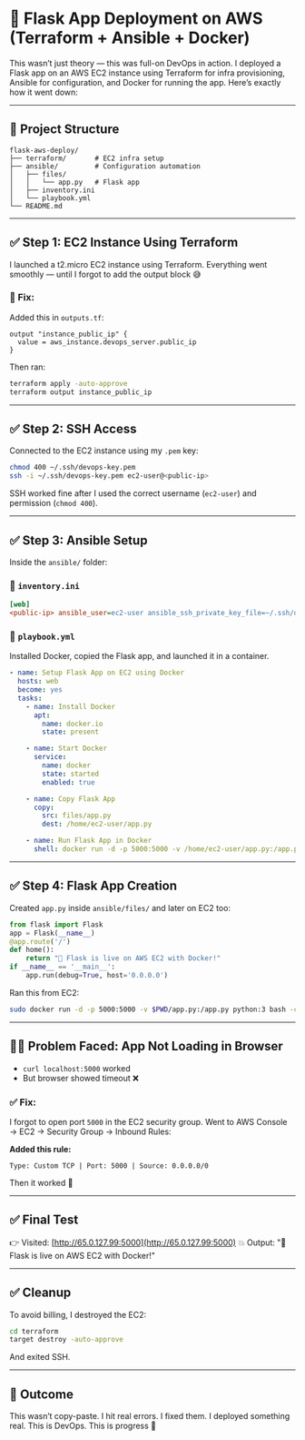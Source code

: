 # 🚀 Flask App Deployment on AWS (Terraform + Ansible + Docker)

This wasn’t just theory — this was full-on DevOps in action. I deployed a Flask app on an AWS EC2 instance using Terraform for infra provisioning, Ansible for configuration, and Docker for running the app. Here’s exactly how it went down:

---

## 📁 Project Structure

```
flask-aws-deploy/
├── terraform/       # EC2 infra setup
├── ansible/         # Configuration automation
│   ├── files/
│   │   └── app.py   # Flask app
│   ├── inventory.ini
│   └── playbook.yml
└── README.md
```

---

## ✅ Step 1: EC2 Instance Using Terraform

I launched a t2.micro EC2 instance using Terraform. Everything went smoothly — until I forgot to add the output block 😅

### 🔧 Fix:

Added this in `outputs.tf`:

```hcl
output "instance_public_ip" {
  value = aws_instance.devops_server.public_ip
}
```

Then ran:

```bash
terraform apply -auto-approve
terraform output instance_public_ip
```

---

## ✅ Step 2: SSH Access

Connected to the EC2 instance using my `.pem` key:

```bash
chmod 400 ~/.ssh/devops-key.pem
ssh -i ~/.ssh/devops-key.pem ec2-user@<public-ip>
```

SSH worked fine after I used the correct username (`ec2-user`) and permission (`chmod 400`).

---

## ✅ Step 3: Ansible Setup

Inside the `ansible/` folder:

### 🔹 `inventory.ini`

```ini
[web]
<public-ip> ansible_user=ec2-user ansible_ssh_private_key_file=~/.ssh/devops-key.pem
```

### 🔹 `playbook.yml`

Installed Docker, copied the Flask app, and launched it in a container.

```yaml
- name: Setup Flask App on EC2 using Docker
  hosts: web
  become: yes
  tasks:
    - name: Install Docker
      apt:
        name: docker.io
        state: present

    - name: Start Docker
      service:
        name: docker
        state: started
        enabled: true

    - name: Copy Flask App
      copy:
        src: files/app.py
        dest: /home/ec2-user/app.py

    - name: Run Flask App in Docker
      shell: docker run -d -p 5000:5000 -v /home/ec2-user/app.py:/app.py python:3 bash -c "pip install flask && python /app.py"
```

---

## ✅ Step 4: Flask App Creation

Created `app.py` inside `ansible/files/` and later on EC2 too:

```python
from flask import Flask
app = Flask(__name__)
@app.route('/')
def home():
    return "🚀 Flask is live on AWS EC2 with Docker!"
if __name__ == '__main__':
    app.run(debug=True, host='0.0.0.0')
```

Ran this from EC2:

```bash
sudo docker run -d -p 5000:5000 -v $PWD/app.py:/app.py python:3 bash -c "pip install flask && python /app.py"
```

---

## 😵‍💫 Problem Faced: App Not Loading in Browser

* `curl localhost:5000` worked
* But browser showed timeout ❌

### ✅ Fix:

I forgot to open port `5000` in the EC2 security group. Went to AWS Console → EC2 → Security Group → Inbound Rules:

**Added this rule:**

```
Type: Custom TCP | Port: 5000 | Source: 0.0.0.0/0
```

Then it worked 🎉

---

## ✅ Final Test

👉 Visited: [http://65.0.127.99:5000](http://65.0.127.99:5000)
💥 Output: "🚀 Flask is live on AWS EC2 with Docker!"

---

## ✅ Cleanup

To avoid billing, I destroyed the EC2:

```bash
cd terraform
target destroy -auto-approve
```

And exited SSH.

---

## 🎯 Outcome

This wasn’t copy-paste. I hit real errors. I fixed them. I deployed something real. This is DevOps. This is progress 💪
